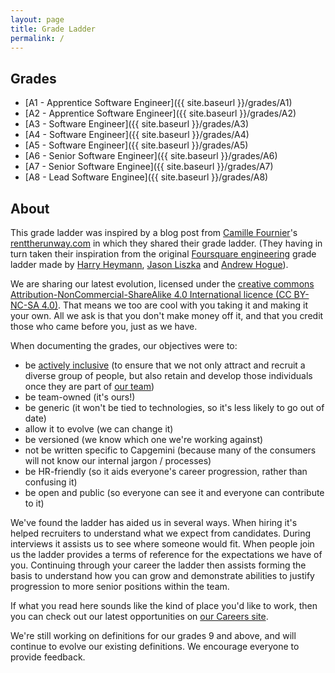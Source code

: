 ```yaml
---
layout: page
title: Grade Ladder
permalink: /
---
```


## Grades
* [A1 - Apprentice Software Engineer]({{ site.baseurl }}/grades/A1)
* [A2 - Apprentice Software Engineer]({{ site.baseurl }}/grades/A2)
* [A3 - Software Engineer]({{ site.baseurl }}/grades/A3)
* [A4 - Software Engineer]({{ site.baseurl }}/grades/A4)
* [A5 - Software Engineer]({{ site.baseurl }}/grades/A5)
* [A6 - Senior Software Engineer]({{ site.baseurl }}/grades/A6)
* [A7 - Senior Software Enginee]({{ site.baseurl }}/grades/A7)
* [A8 - Lead Software Enginee]({{ site.baseurl }}/grades/A8)

## About
This grade ladder was inspired by a blog post from [Camille Fournier](https://twitter.com/skamille)'s [renttherunway.com](http://dresscode.renttherunway.com/blog/ladder) in which they shared their grade ladder. (They having in turn taken their  inspiration from the original [Foursquare engineering](http://engineering.foursquare.com/) grade ladder made by [Harry Heymann](https://twitter.com/harryh), [Jason Liszka](https://twitter.com/jliszka) and [Andrew Hogue](https://twitter.com/ahogue)).

We are sharing our latest evolution, licensed under the [creative commons Attribution-NonCommercial-ShareAlike 4.0 International licence (CC BY-NC-SA 4.0)](https://creativecommons.org/licenses/by-nc-sa/4.0/). That means we too are cool with you taking it and making it your own. All we ask is that you don't make money off it, and that you credit those who came before you, just as we have.

When documenting the grades, our objectives were to:

* be [actively inclusive](https://www.uk.capgemini.com/our-active-inclusion-strategy) (to ensure that we not only attract and recruit a diverse group of people, but also retain and develop those individuals once they are part of [our team](https://www.uk.capgemini.com/careers/meet-our-people))
* be team-owned (it's ours!)
* be generic (it won't be tied to technologies, so it's less likely to go out of date)
* allow it to evolve (we can change it)
* be versioned (we know which one we're working against)
* not be written specific to Capgemini (because many of the consumers will not know our internal jargon / processes)
* be HR-friendly (so it aids everyone's career progression, rather than confusing it)
* be open and public (so everyone can see it and everyone can contribute to it)

We've found the ladder has aided us in several ways. When hiring it's helped recruiters to understand what we expect from candidates. During interviews it assists us to see where someone would fit. When people join us the ladder provides a terms of reference for the expectations we have of you. Continuing through your career the ladder then assists forming the basis to understand how you can grow and demonstrate abilities to justify progression to more senior positions within the team.

If what you read here sounds like the kind of place you'd like to work, then you can check out our latest opportunities on [our Careers site](https://www.uk.capgemini.com/careers).

We're still working on definitions for our grades 9 and above, and will continue to evolve our existing definitions. We encourage everyone to provide feedback.
